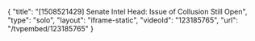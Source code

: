 {
    "title": "[1508521429] Senate Intel Head: Issue of Collusion Still Open",
    "type": "solo",
    "layout": "iframe-static",
    "videoId": "123185765",
    "url": "\/tvpembed\/123185765"
}